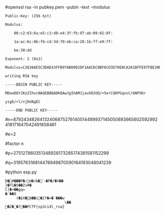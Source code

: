 #openssl rsa -in pubkey.pem -pubin -text -modulus
```
Public-Key: (256 bit)

Modulus:

    00:c2:63:6a:e5:c3:d8:e4:3f:fb:97:ab:09:02:8f:

    1a:ac:6c:0b:f6:cd:3d:70:eb:ca:28:1b:ff:e9:7f:
    
    be:30:dd

Exponent: 2 (0x2)

Modulus=C2636AE5C3D8E43FFB97AB09028F1AAC6C0BF6CD3D70EBCA281BFFE97FBE30DD

writing RSA key

-----BEGIN PUBLIC KEY-----

MDowDQYJKoZIhvcNAQEBBQADKQAwJgIhAMJjauXD2OQ/+5erCQKPGqxsC/bNPXDr

yigb/+l/vjDdAgEC

-----END PUBLIC KEY-----
```

#n=87924348264132406875276140514499937145050893665602592992418171647042491658461

#e=2

#factor n

#p=275127860351348928173285174381581152299

#q=319576316814478949870590164193048041239

#python exp.py
```
D�#���P�ޚe�cb�`ކ�P�/�V��
}�Y¾�S��Zv#�
C]�+��gq=
�`��8
     (�$X�@��i�{Y�=�`���w
                           \��
�2�̻`�?��PCTF{sp3ci4l_rsa}
```
